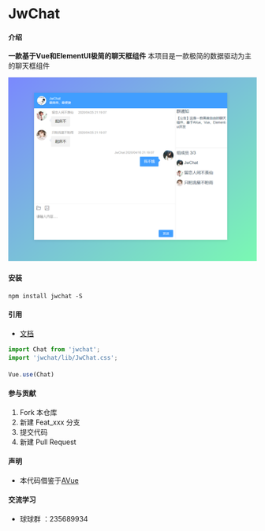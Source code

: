 # JwChat

#### 介绍
**一款基于Vue和ElementUI极简的聊天框组件**
本项目是一款极简的数据驱动为主的聊天框组件

![](./document/img/20200428232458.png)

#### 安装

```base
npm install jwchat -S
```

#### 引用

* [文档](./document/api.md)

```js
import Chat from 'jwchat';
import 'jwchat/lib/JwChat.css';

Vue.use(Chat)
```

#### 参与贡献

1.  Fork 本仓库
2.  新建 Feat_xxx 分支
3.  提交代码
4.  新建 Pull Request

#### 声明

* 本代码借鉴于[AVue](https://avuejs.com/)


#### 交流学习

* 球球群 ：235689934